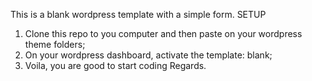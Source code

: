 This is a blank wordpress template with a simple form.
SETUP
1.  Clone this repo to you computer and then paste on your wordpress theme folders;
2.  On your wordpress dashboard, activate the template: blank;
3.  Voila, you are good to start coding
Regards.
